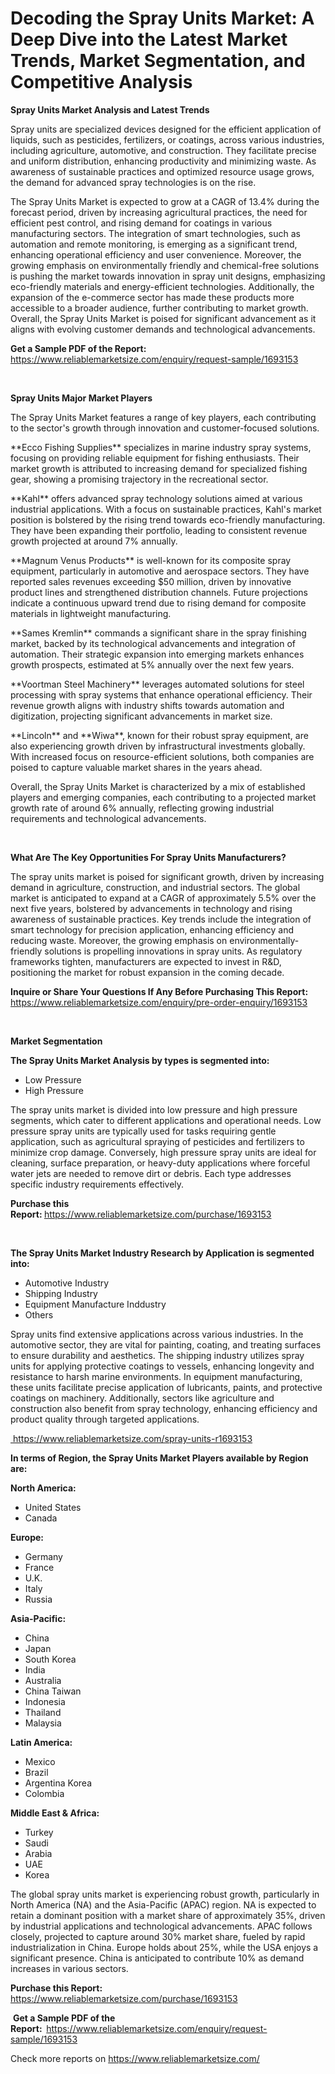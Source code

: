 <p><h1>Decoding the Spray Units Market: A Deep Dive into the Latest Market Trends, Market Segmentation, and Competitive Analysis</h1></p><p><strong>Spray Units Market Analysis and Latest Trends</strong></p>
<p><p>Spray units are specialized devices designed for the efficient application of liquids, such as pesticides, fertilizers, or coatings, across various industries, including agriculture, automotive, and construction. They facilitate precise and uniform distribution, enhancing productivity and minimizing waste. As awareness of sustainable practices and optimized resource usage grows, the demand for advanced spray technologies is on the rise.</p><p>The Spray Units Market is expected to grow at a CAGR of 13.4% during the forecast period, driven by increasing agricultural practices, the need for efficient pest control, and rising demand for coatings in various manufacturing sectors. The integration of smart technologies, such as automation and remote monitoring, is emerging as a significant trend, enhancing operational efficiency and user convenience. Moreover, the growing emphasis on environmentally friendly and chemical-free solutions is pushing the market towards innovation in spray unit designs, emphasizing eco-friendly materials and energy-efficient technologies. Additionally, the expansion of the e-commerce sector has made these products more accessible to a broader audience, further contributing to market growth. Overall, the Spray Units Market is poised for significant advancement as it aligns with evolving customer demands and technological advancements.</p></p>
<p><strong>Get a Sample PDF of the Report:&nbsp;</strong> <a href="https://www.reliablemarketsize.com/enquiry/request-sample/1693153?utm_campaign=3201&utm_medium=2&utm_source=Github&utm_content=ia&utm_term=27032025&utm_id=spray-units">https://www.reliablemarketsize.com/enquiry/request-sample/1693153</a></p>
<p>&nbsp;</p>
<p><strong>Spray Units Major Market Players</strong></p>
<p><p>The Spray Units Market features a range of key players, each contributing to the sector's growth through innovation and customer-focused solutions. </p><p>**Ecco Fishing Supplies** specializes in marine industry spray systems, focusing on providing reliable equipment for fishing enthusiasts. Their market growth is attributed to increasing demand for specialized fishing gear, showing a promising trajectory in the recreational sector.</p><p>**Kahl** offers advanced spray technology solutions aimed at various industrial applications. With a focus on sustainable practices, Kahl's market position is bolstered by the rising trend towards eco-friendly manufacturing. They have been expanding their portfolio, leading to consistent revenue growth projected at around 7% annually.</p><p>**Magnum Venus Products** is well-known for its composite spray equipment, particularly in automotive and aerospace sectors. They have reported sales revenues exceeding $50 million, driven by innovative product lines and strengthened distribution channels. Future projections indicate a continuous upward trend due to rising demand for composite materials in lightweight manufacturing.</p><p>**Sames Kremlin** commands a significant share in the spray finishing market, backed by its technological advancements and integration of automation. Their strategic expansion into emerging markets enhances growth prospects, estimated at 5% annually over the next few years.</p><p>**Voortman Steel Machinery** leverages automated solutions for steel processing with spray systems that enhance operational efficiency. Their revenue growth aligns with industry shifts towards automation and digitization, projecting significant advancements in market size.</p><p>**Lincoln** and **Wiwa**, known for their robust spray equipment, are also experiencing growth driven by infrastructural investments globally. With increased focus on resource-efficient solutions, both companies are poised to capture valuable market shares in the years ahead.</p><p>Overall, the Spray Units Market is characterized by a mix of established players and emerging companies, each contributing to a projected market growth rate of around 6% annually, reflecting growing industrial requirements and technological advancements.</p></p>
<p>&nbsp;</p>
<p><strong>What Are The Key Opportunities For Spray Units Manufacturers?</strong></p>
<p><p>The spray units market is poised for significant growth, driven by increasing demand in agriculture, construction, and industrial sectors. The global market is anticipated to expand at a CAGR of approximately 5.5% over the next five years, bolstered by advancements in technology and rising awareness of sustainable practices. Key trends include the integration of smart technology for precision application, enhancing efficiency and reducing waste. Moreover, the growing emphasis on environmentally-friendly solutions is propelling innovations in spray units. As regulatory frameworks tighten, manufacturers are expected to invest in R&D, positioning the market for robust expansion in the coming decade.</p></p>
<p><strong>Inquire or Share Your Questions If Any Before Purchasing This Report:</strong> <a href="https://www.reliablemarketsize.com/enquiry/pre-order-enquiry/1693153?utm_campaign=3201&utm_medium=2&utm_source=Github&utm_content=ia&utm_term=27032025&utm_id=spray-units">https://www.reliablemarketsize.com/enquiry/pre-order-enquiry/1693153</a></p>
<p>&nbsp;</p>
<p><strong>Market Segmentation</strong></p>
<p><strong>The Spray Units Market Analysis by types is segmented into:</strong></p>
<p><ul><li>Low Pressure</li><li>High Pressure</li></ul></p>
<p><p>The spray units market is divided into low pressure and high pressure segments, which cater to different applications and operational needs. Low pressure spray units are typically used for tasks requiring gentle application, such as agricultural spraying of pesticides and fertilizers to minimize crop damage. Conversely, high pressure spray units are ideal for cleaning, surface preparation, or heavy-duty applications where forceful water jets are needed to remove dirt or debris. Each type addresses specific industry requirements effectively.</p></p>
<p><strong>Purchase this Report:&nbsp;</strong><a href="https://www.reliablemarketsize.com/purchase/1693153?utm_campaign=3201&utm_medium=2&utm_source=Github&utm_content=ia&utm_term=27032025&utm_id=spray-units">https://www.reliablemarketsize.com/purchase/1693153</a></p>
<p>&nbsp;</p>
<p><strong>The Spray Units Market Industry Research by Application is segmented into:</strong></p>
<p><ul><li>Automotive Industry</li><li>Shipping Industry</li><li>Equipment Manufacture Inddustry</li><li>Others</li></ul></p>
<p><p>Spray units find extensive applications across various industries. In the automotive sector, they are vital for painting, coating, and treating surfaces to ensure durability and aesthetics. The shipping industry utilizes spray units for applying protective coatings to vessels, enhancing longevity and resistance to harsh marine environments. In equipment manufacturing, these units facilitate precise application of lubricants, paints, and protective coatings on machinery. Additionally, sectors like agriculture and construction also benefit from spray technology, enhancing efficiency and product quality through targeted applications.</p></p>
<p><a href="https://www.reliablemarketsize.com/spray-units-r1693153?utm_campaign=3201&utm_medium=2&utm_source=Github&utm_content=ia&utm_term=27032025&utm_id=spray-units">&nbsp;https://www.reliablemarketsize.com/spray-units-r1693153</a></p>
<p><strong>In terms of Region, the Spray Units Market Players available by Region are:</strong></p>
<p>
    <p> <strong> North America: </strong>
        <ul>
            <li>United States</li>
            <li>Canada</li>
        </ul>
        </p> 
    <p> <strong> Europe: </strong>
        <ul>
            <li>Germany</li>
            <li>France</li>
            <li>U.K.</li>
            <li>Italy</li>
            <li>Russia</li>
        </ul>
        </p> 
    <p> <strong> Asia-Pacific: </strong>
        <ul>
            <li>China</li>
            <li>Japan</li>
            <li>South Korea</li>
            <li>India</li>
            <li>Australia</li>
            <li>China Taiwan</li>
            <li>Indonesia</li>
            <li>Thailand</li>
            <li>Malaysia</li>
        </ul>
        </p> 
    <p> <strong> Latin America: </strong>
        <ul>
            <li>Mexico</li>
            <li>Brazil</li>
            <li>Argentina Korea</li>
            <li>Colombia</li>
        </ul>
        </p> 
    <p> <strong> Middle East & Africa: </strong>
        <ul>
            <li>Turkey</li>
            <li>Saudi</li>
            <li>Arabia</li>
            <li>UAE</li>
            <li>Korea</li>
        </ul>
    </p>
    </p>
<p><p>The global spray units market is experiencing robust growth, particularly in North America (NA) and the Asia-Pacific (APAC) region. NA is expected to retain a dominant position with a market share of approximately 35%, driven by industrial applications and technological advancements. APAC follows closely, projected to capture around 30% market share, fueled by rapid industrialization in China. Europe holds about 25%, while the USA enjoys a significant presence. China is anticipated to contribute 10% as demand increases in various sectors.</p></p>
<p><strong>Purchase this Report: </strong><a href="https://www.reliablemarketsize.com/purchase/1693153?utm_campaign=3201&utm_medium=2&utm_source=Github&utm_content=ia&utm_term=27032025&utm_id=spray-units">https://www.reliablemarketsize.com/purchase/1693153</a></p>
<p>&nbsp;<strong>Get a Sample PDF of the Report:&nbsp;&nbsp;</strong><a href="https://www.reliablemarketsize.com/enquiry/request-sample/1693153?utm_campaign=3201&utm_medium=2&utm_source=Github&utm_content=ia&utm_term=27032025&utm_id=spray-units">https://www.reliablemarketsize.com/enquiry/request-sample/1693153</a></p>
<p><strong></strong></p>
<p>Check more reports on <a href="https://www.reliablemarketsize.com/?utm_campaign=3201&utm_medium=2&utm_source=Github&utm_content=ia&utm_term=27032025&utm_id=spray-units">https://www.reliablemarketsize.com/</a></p>